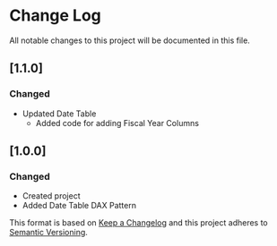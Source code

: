 # Change Log
All notable changes to this project will be documented in this file.

<!-- ## [Unreleased]
Added
Changed
Deprecated
Removed
Fixed
Security
-->

## [1.1.0]
### Changed
- Updated Date Table
  - Added code for adding Fiscal Year Columns


## [1.0.0]
### Changed
- Created project
- Added Date Table DAX Pattern

<!--
  Format for CHANGELOG.md
  ## [0.3.0] - 2016-10-30
  ### Added

  -->

  This format is based on [Keep a Changelog](http://keepachangelog.com/) and this project adheres to [Semantic Versioning](http://semver.org/).
